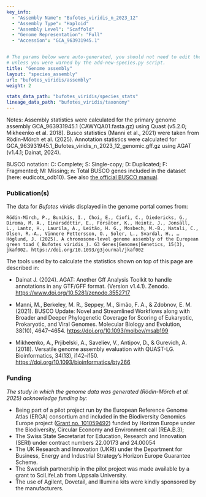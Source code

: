 ```yaml
---
key_info:
  - "Assembly Name": "Bufotes_viridis_n_2023_12"
  - "Assembly Type": "Haploid"
  - "Assembly Level": "Scaffold"
  - "Genome Representation": "Full"
  - "Accession": "GCA_963931945.1"


# The params below were auto-generated, you should not need to edit them...
# unless you were warned by the add-new-species.py script.
title: "Genome assembly"
layout: "species_assembly"
url: "bufotes_viridis/assembly"
weight: 2

stats_data_path: "bufotes_viridis/species_stats"
lineage_data_path: "bufotes_viridis/taxonomy"
---
```


Notes: Assembly statistics were calculated for the primary genome assembly GCA_963931945.1 (CAWYQA01.fasta.gz) using Quast (v5.2.0; Mikheenko et al. 2018). Busco statistics (Manni et al., 2021) were taken from Rödin-Mörch et al. (2025). Annotation statistics were calculated for GCA_963931945.1_Bufotes_viridis_n_2023_12_genomic.gff.gz using AGAT (v1.4.1; Dainat, 2024).

BUSCO notation: C: Complete; S: Single-copy; D: Duplicated; F: Fragmented; M: Missing; n: Total BUSCO genes included in the dataset (here: eudicots_odb10). See also [the official BUSCO manual](https://busco.ezlab.org/busco_userguide.html#interpreting-the-results).

### Publication(s)

The data for *Bufotes viridis* displayed in the genome portal comes from:

```{style=citation}
Rödin-Mörch, P., Bunikis, I., Choi, E., Ciofi, C., Diedericks, G., Diroma, M. A., Einarsdóttir, E., Försäter, K., Heintz, J., Jonsäll, L., Lantz, H., Laurila, A., Leitão, H. G., Mosbech, M.-B., Natali, C., Olsen, R.-A., Vinnere Pettersson, O., Soler, L., Svardal, H., … Höglund, J. (2025). A chromosome-level genome assembly of the European green toad (_Bufotes viridis_). G3 Genes|Genomes|Genetics, 15(3), jkaf002. https://doi.org/10.1093/g3journal/jkaf002
```

The tools used by to calculate the statistics shown on top of this page are described in:

- Dainat J. (2024). AGAT: Another Gff Analysis Toolkit to handle annotations in any GTF/GFF format.
(Version v1.4.1). Zenodo. <https://www.doi.org/10.5281/zenodo.3552717>

- Manni, M., Berkeley, M. R., Seppey, M., Simão, F. A., & Zdobnov, E. M. (2021). BUSCO Update: Novel and Streamlined Workflows along with Broader and Deeper Phylogenetic Coverage for Scoring of Eukaryotic, Prokaryotic, and Viral Genomes. Molecular Biology and Evolution, 38(10), 4647–4654. <https://doi.org/10.1093/molbev/msab199>

- Mikheenko, A., Prjibelski, A., Saveliev, V., Antipov, D., & Gurevich, A. (2018). Versatile genome assembly evaluation with QUAST-LG. Bioinformatics, 34(13), i142–i150. <https://doi.org/10.1093/bioinformatics/bty266>

### Funding

*The study in which the genome data was generated (Rödin-Mörch et al. 2025) acknowledge funding by:*

- Being part of a pilot project run by the European Reference Genome Atlas (ERGA) consortium and included in the Biodiversity Genomics Europe project ([Grant no. 101059492](https://cordis.europa.eu/project/id/101059492)) funded by Horizon Europe under the Biodiversity, Circular Economy and Environment call (REA.B.3);
- The Swiss State Secretariat for Education, Research and Innovation (SERI) under contract numbers 22.00173 and 24.00054
- The UK Research and Innovation (UKRI) under the Department for Business, Energy and Industrial Strategy’s Horizon Europe Guarantee Scheme.
- The Swedish partnership in the pilot project was made available by a grant to SciLifeLab from Uppsala University.
- The use of Agilent, Dovetail, and Illumina kits were kindly sponsored by the manufacturers.
